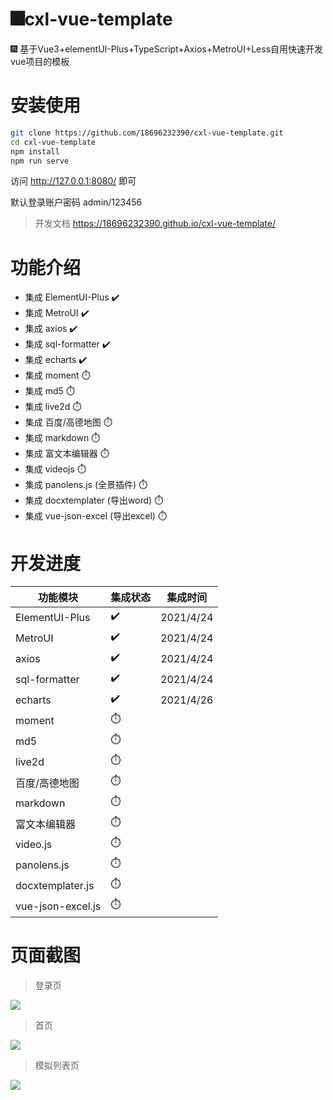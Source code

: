 # 🎆cxl-vue-template
🎆 基于Vue3+elementUI-Plus+TypeScript+Axios+MetroUI+Less自用快速开发vue项目的模板


# 安装使用


```bash
git clone https://github.com/18696232390/cxl-vue-template.git
cd cxl-vue-template
npm install
npm run serve
```

访问 http://127.0.0.1:8080/ 即可

默认登录账户密码 admin/123456


> 开发文档 https://18696232390.github.io/cxl-vue-template/


# 功能介绍
- 集成 ElementUI-Plus ✔️
- 集成 MetroUI ✔️
- 集成 axios ✔️
- 集成 sql-formatter ✔️
- 集成 echarts ✔️
- 集成 moment ⏱️
- 集成 md5 ⏱️
- 集成 live2d ⏱️
- 集成 百度/高德地图 ⏱️
- 集成 markdown ⏱️
- 集成 富文本编辑器 ⏱️
- 集成 videojs ⏱️
- 集成 panolens.js (全景插件) ⏱️
- 集成 docxtemplater (导出word) ⏱️
- 集成 vue-json-excel (导出excel) ⏱️


# 开发进度
| 功能模块 | 集成状态 | 集成时间 |
| - | - | - |
| ElementUI-Plus | ✔️ | 2021/4/24 |
| MetroUI | ✔️ | 2021/4/24 |
| axios | ✔️ | 2021/4/24 |
| sql-formatter | ✔️ | 2021/4/24 |
| echarts | ✔️ | 2021/4/26 |
| moment | ⏱️ |  |
| md5 | ⏱️ |  |
| live2d | ⏱️ |  |
| 百度/高德地图 | ⏱️ |  |
| markdown | ⏱️ |  |
| 富文本编辑器 | ⏱️ |  |
| video.js | ⏱️ |  |
| panolens.js | ⏱️ | |
| docxtemplater.js | ⏱️ | |
| vue-json-excel.js | ⏱️ | |


# 页面截图
> 登录页
<img src="https://img03.sogoucdn.com/app/a/100520146/11a0867d12576428d0dbacd39ed4e3fe"/>

> 首页
<img src="https://z3.ax1x.com/2021/04/26/czhWIU.png"/>

> 模拟列表页
<img src="https://img04.sogoucdn.com/app/a/100520146/4dec3ef1cccf4653fe8d71f6602fd04a"/>
